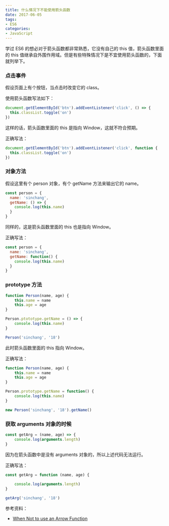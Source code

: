 ```yaml
---
title: 什么情况下不能使用箭头函数
date: 2017-06-05
tags:
- ES6
categories:
- JavaScript
---
```

学过 ES6 的想必对于箭头函数都非常熟悉，它没有自己的 this 值，箭头函数里面的 this 值继承自外围作用域。但是有些特殊情况下是不宜使用箭头函数的，下面就列举下。

### 点击事件

假设页面上有个按钮，当点击时改变它的 class。

使用箭头函数写法如下：

```js
document.getElementById('btn').addEventListener('click', () => {
  this.classList.toggle('on')
})
```

这样的话，箭头函数里面的 this 是指向 Window，这就不符合预期。

正确写法：

```js
document.getElementById('btn').addEventListener('click', function {
  this.classList.toggle('on')
})
```

### 对象方法

假设这里有个 person 对象，有个 getName 方法来输出它的 name。

```js
const person = {
  name: 'sinchang',
  getName: () => {
    console.log(this.name)
  }
}
```

同样的，这是箭头函数里面的 this 也是指向 Window。

正确写法：

```js
const person = {
  name: 'sinchang',
  getName: function() {
    console.log(this.name)
  }
}
```

### prototype 方法

```js
function Person(name, age) {
    this.name = name
    this.age = age
}

Person.ptototype.getName = () => {
    console.log(this.name)
}

Person('sinchang', '18')
```

此时箭头函数里面的 this 指向 Window。

正确写法：

```js
function Person(name, age) {
    this.name = name
    this.age = age
}

Person.prototype.getName = function() {
    console.log(this.name)
}

new Person('sinchang', '18').getName()
```

### 获取 arguments 对象的时候

```js
const getArg = (name, age) => {
    console.log(arguments.length)
}
```

因为在箭头函数中是没有 arguments 对象的，所以上述代码无法运行。

正确写法：

```js
const getArg = function (name, age) {
  
    console.log(arguments.length)
}

getArg('sinchang', '18')
```

参考资料：

- [When Not to use an Arrow Function](http://wesbos.com/arrow-function-no-no/)
